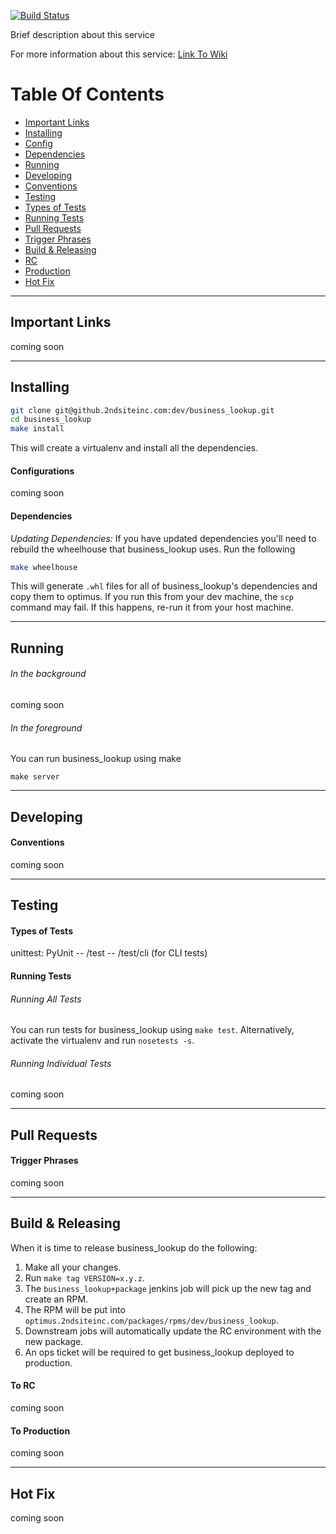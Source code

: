 <!--
            BEFORE YOU MAKE CHANGES
            - please put them in the correct section
            - sections are __consistent__ across apps
-->

<!-- ASCII ART HERE -->
[![Build Status](https://job_url/badge/icon)](https://job_url/)

Brief description about this service

For more information about this service: <a href="">Link To Wiki</a>

# Table Of Contents #

* [Important Links](#env-build)
* [Installing](#installing)
 * [Config](#installing-config)
 * [Dependencies](#installing-dependencies)
* [Running](#running)
* [Developing](#developing)
 * [Conventions](#developing-conventions)
* [Testing](#testing)
 * [Types of Tests](#testing-types)
 * [Running Tests](#testing-running)
* [Pull Requests](#pullrequest)
 * [Trigger Phrases](#pullrequest-trigger-phrases)
* [Build & Releasing](#releasing)
 * [RC](#releasing-rc)
 * [Production](#releasing-production)
* [Hot Fix](#hot-fix)

- - -
## <a name="env-build"></a>Important Links
coming soon

- - -
## <a name="installing"></a>Installing

```bash
git clone git@github.2ndsiteinc.com:dev/business_lookup.git
cd business_lookup
make install
```

This will create a virtualenv and install all the dependencies.

#### <a name="installing-config"></a>Configurations
coming soon

#### <a name="installing-dependencies"></a>Dependencies
*Updating Dependencies:*
If you have updated dependencies you'll need to rebuild the wheelhouse that business_lookup uses. Run the following

```bash
make wheelhouse
```

This will generate `.whl` files for all of business_lookup's dependencies and copy them to optimus. If you run this from
your dev machine, the `scp` command may fail. If this happens, re-run it from your host machine.

- - -
## <a name="running"></a>Running
###### In the background
coming soon

###### In the foreground

You can run business_lookup using make

```
make server
```

- - -
## <a name="developing"></a>Developing
#### <a name="developing-conventions"></a>Conventions
coming soon

- - -
## <a name="testing"></a>Testing
#### <a name="testing-types"></a>Types of Tests
unittest: PyUnit -- /test -- /test/cli (for CLI tests)

#### <a name="testing-running"></a>Running Tests
###### Running All Tests
You can run tests for business_lookup using `make test`. Alternatively, activate the virtualenv and run
`nosetests -s`.

###### Running Individual Tests
coming soon

- - -
## <a name="pullrequest"></a>Pull Requests
#### <a name="pullrequest-trigger-phrases"></a>Trigger Phrases
coming soon

- - -
## <a name="releasing"></a>Build & Releasing
When it is time to release business_lookup do the following:

1. Make all your changes.
2. Run `make tag VERSION=x.y.z`.
3. The `business_lookup+package` jenkins job will pick up the new tag and create an RPM.
4. The RPM will be put into `optimus.2ndsiteinc.com/packages/rpms/dev/business_lookup`.
5. Downstream jobs will automatically update the RC environment with the new package.
6. An ops ticket will be required to get business_lookup deployed to production.

#### <a name="releasing-rc"></a>To RC
coming soon

#### <a name="releasing-production"></a>To Production
coming soon

- - -
## <a name="hot-fix"></a>Hot Fix
coming soon

